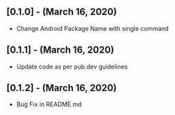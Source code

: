 ## [0.1.0] - (March 16, 2020)

* Change Android Package Name with single command

## [0.1.1] - (March 16, 2020)

* Update code as per pub.dev guidelines

## [0.1.2] - (March 16, 2020)

* Bug Fix in README.md
